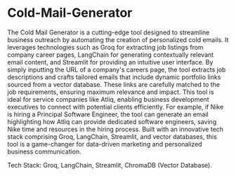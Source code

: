 # Cold-Mail-Generator
The Cold Mail Generator is a cutting-edge tool designed to streamline business outreach by automating the creation of personalized cold emails. It leverages technologies such as Groq for extracting job listings from company career pages, LangChain for generating contextually relevant email content, and Streamlit for providing an intuitive user interface. By simply inputting the URL of a company's careers page, the tool extracts job descriptions and crafts tailored emails that include dynamic portfolio links sourced from a vector database. These links are carefully matched to the job requirements, ensuring maximum relevance and impact. This tool is ideal for service companies like Atliq, enabling business development executives to connect with potential clients efficiently. For example, if Nike is hiring a Principal Software Engineer, the tool can generate an email highlighting how Atliq can provide dedicated software engineers, saving Nike time and resources in the hiring process. Built with an innovative tech stack comprising Groq, LangChain, Streamlit, and vector databases, this tool is a game-changer for data-driven marketing and personalized business communication.



Tech Stack:
Groq,
LangChain,
Streamlit,
ChromaDB (Vector Database).
